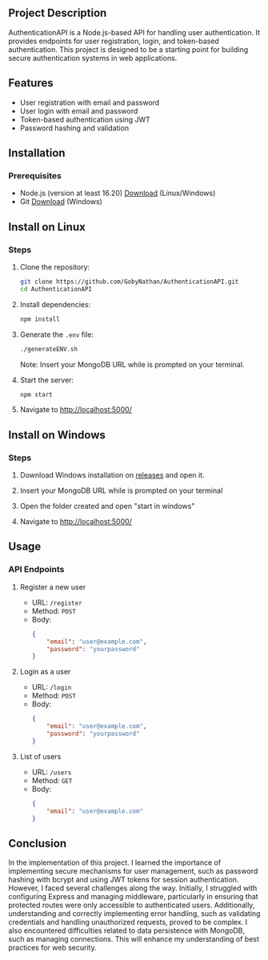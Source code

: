 ## Project Description
AuthenticationAPI is a Node.js-based API for handling user authentication. It provides endpoints for user registration, login, and token-based authentication. This project is designed to be a starting point for building secure authentication systems in web applications.

## Features
- User registration with email and password
- User login with email and password
- Token-based authentication using JWT
- Password hashing and validation

## Installation

### Prerequisites
- Node.js (version at least 16.20) [Download](https://nodejs.org/en) (Linux/Windows)
- Git [Download](https://git-scm.com/downloads/win) (Windows)

## Install on Linux
### Steps
1. Clone the repository:
    ```sh
    git clone https://github.com/GobyNathan/AuthenticationAPI.git
    cd AuthenticationAPI
    ```

2. Install dependencies:
    ```sh
    npm install
    ```

3. Generate the `.env` file:
    ```sh
    ./generateENV.sh
    ```
    Note: Insert your MongoDB URL while is prompted on your terminal.

4. Start the server:
    ```sh
    npm start
    ```

5. Navigate to [http://localhost:5000/](http://localhost:5000/)

## Install on Windows
### Steps
1. Download Windows installation on [releases](https://github.com/GobyNathan/AuthenticationAPI/releases/tag/Release) and open it.

2. Insert your MongoDB URL while is prompted on your terminal

3. Open the folder created and open "start in windows"

4. Navigate to [http://localhost:5000/](http://localhost:5000/)

## Usage

### API Endpoints

1. Register a new user
    - URL: `/register`
    - Method: `POST`
    - Body:
        ```json
        {
            "email": "user@example.com",
            "password": "yourpassword"
        }
        ```

2. Login as a user
    - URL: `/login`
    - Method: `POST`
    - Body:
        ```json
        {
            "email": "user@example.com",
            "password": "yourpassword"
        }
        ```

3. List of users
    - URL: `/users`
    - Method: `GET`
    - Body:
        ```json
        {
            "email": "user@example.com"
        }
        ```
## Conclusion
In the implementation of this project. I learned the importance of implementing secure mechanisms for user management, such as password hashing with bcrypt and using JWT tokens for session authentication.
However, I faced several challenges along the way. Initially, I struggled with configuring Express and managing middleware, particularly in ensuring that protected routes were only accessible to authenticated users.
Additionally, understanding and correctly implementing error handling, such as validating credentials and handling unauthorized requests, proved to be complex.
I also encountered difficulties related to data persistence with MongoDB, such as managing connections. This will enhance my understanding of best practices for web security.